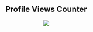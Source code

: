 <!--
## Hi there 👋

**WhoIsSahidur/WhoIsSahidur** is a ✨ _special_ ✨ repository because its `README.md` (this file) appears on your GitHub profile.

Here are some ideas to get you started:

- 🔭 I’m currently working on ...
- 🌱 I’m currently learning ...
- 👯 I’m looking to collaborate on ...
- 🤔 I’m looking for help with ...
- 💬 Ask me about ...
- 📫 How to reach me: ...
- 😄 Pronouns: ...
- ⚡ Fun fact: ...
-->

<h2 align="center">Profile Views Counter</h2>

<div align="center">
  <a href="https://u8views.com/github/Dev4Mod">
    <img src="https://u8views.com/api/v1/github/profiles/15899174/views/day-week-month-total-count.svg">
  </a>
</div>
